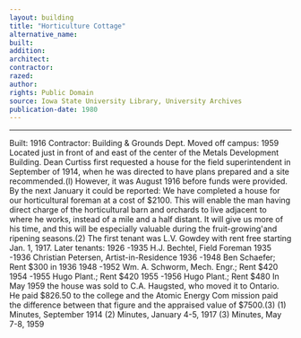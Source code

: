 ```yaml
---
layout: building
title: "Horticulture Cottage"
alternative_name: 
built: 
addition:
architect: 
contractor: 
razed: 
author:
rights: Public Domain
source: Iowa State University Library, University Archives
publication-date: 1980 
---
```

---

Built: 1916 Contractor: Building & Grounds Dept. Moved off campus: 1959 
Located just in front of and east of the center of the Metals Development Building. 
Dean Curtiss first requested a house for the field superintendent in September of 1914, when he was directed to have plans prepared and a site recommended.(l) However, it was August 1916 before funds were provided. 
By the next January it could be reported: 
We have completed a house for our horticultural foreman at a cost of $2100. This will enable the man having direct charge of the horticultural barn and orchards to live adjacent to where he works, instead of a mile and a half distant. It will give us more of his time, and this will be especially valuable during the fruit-growing'and ripening seasons.(2) 
The first tenant was L.V. Gowdey with rent free starting Jan. 1, 1917. 
Later tenants: 
1926 -1935 H.J. Bechtel, Field Foreman 
1935 -1936 Christian Petersen, Artist-in-Residence 
1936 -1948 Ben Schaefer; Rent $300 in 1936 
1948 -1952 Wm. A. Schworm, Mech. Engr.; Rent $420 
1954 -1955 Hugo Plant.; Rent $420 
1955 -1956 Hugo Plant.; Rent $480 
In May 1959 the house was sold to C.A. Haugsted, who moved it to Ontario. He paid $826.50 to the college and the Atomic Energy Com mission paid the difference between that figure and the appraised value of $7500.(3) 
(1) Minutes, September 1914 
(2) Minutes, January 4-5, 1917 
(3) Minutes, May 7-8, 1959
